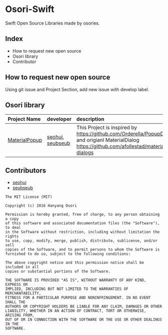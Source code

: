 # Osori-Swift
Swift Open Source Libraries made by osories.

## Index
* How to request new open source
* Osori library
* Contributor

## How to request new open source

Using git issue and Project Section, add new issue with develop label. 

## Osori library
|Project Name|developer|description|sample| 
|:--- |:---- |:----|:----:|
|[MaterialPopup](https://github.com/HyOsori/MaterialPopup)|[seohui](https://github.com/seohui), [seubseub](https://github.com/seubseub)|This Project is inspired by https://github.com/Orderella/PopupDialog,   and origianl MaterialDialog https://github.com/afollestad/material-dialogs||

## Contributors
* [seohui](https://github.com/seohui)
* [seubseub](https://github.com/seubseub)

```
The MIT License (MIT)

Copyright (c) 2016 Hanyang Osori

Permission is hereby granted, free of charge, to any person obtaining a copy
of this software and associated documentation files (the "Software"), to deal
in the Software without restriction, including without limitation the rights
to use, copy, modify, merge, publish, distribute, sublicense, and/or sell
copies of the Software, and to permit persons to whom the Software is
furnished to do so, subject to the following conditions:

The above copyright notice and this permission notice shall be included in all
copies or substantial portions of the Software.

THE SOFTWARE IS PROVIDED "AS IS", WITHOUT WARRANTY OF ANY KIND, EXPRESS OR
IMPLIED, INCLUDING BUT NOT LIMITED TO THE WARRANTIES OF MERCHANTABILITY,
FITNESS FOR A PARTICULAR PURPOSE AND NONINFRINGEMENT. IN NO EVENT SHALL THE
AUTHORS OR COPYRIGHT HOLDERS BE LIABLE FOR ANY CLAIM, DAMAGES OR OTHER
LIABILITY, WHETHER IN AN ACTION OF CONTRACT, TORT OR OTHERWISE, ARISING FROM,
OUT OF OR IN CONNECTION WITH THE SOFTWARE OR THE USE OR OTHER DEALINGS IN THE
SOFTWARE.
```
